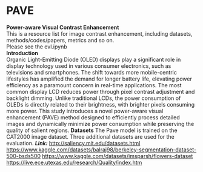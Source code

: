# PAVE <br>
**Power-aware Visual Contrast Enhancement** <br>
This is a resource list for image contrast enhancement, including datasets, methods/codes/papers, metrics and so on. <br>
Please see the evl.ipynb <br>
**Introduction** <br>
Organic Light-Emitting Diode (OLED) displays play a significant role in display technology used in various consumer electronics, such as televisions and smartphones. The shift towards more mobile-centric lifestyles has amplified the demand for longer battery life, elevating power efficiency as a paramount concern in real-time applications. The most common display LCD reduces power through pixel contrast adjustment and backlight dimming. Unlike traditional LCDs, the power consumption of OLEDs is directly related to their brightness, with brighter pixels consuming more power. This study introduces a novel power-aware visual enhancement (PAVE) method designed to efficiently process detailed images and dynamically minimize power consumption while preserving the quality of salient regions.
**Datasets**
The Pave model is trained on the CAT2000 image dataset. Three additional datasets are used for the evaluation.
***Link:***
http://saliency.mit.edu/datasets.html
https://www.kaggle.com/datasets/balraj98/berkeley-segmentation-dataset-500-bsds500
https://www.kaggle.com/datasets/imsparsh/flowers-dataset
https://live.ece.utexas.edu/research/Quality/index.htm
